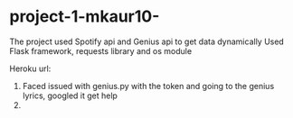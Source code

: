 # project-1-mkaur10-

The project used Spotify api and Genius api to get data dynamically 
Used Flask framework, requests library and os module

Heroku url: 

1. Faced issued with genius.py with the token and going to the genius lyrics, googled it get help
2. 
